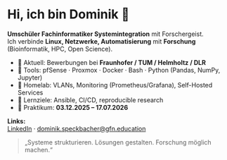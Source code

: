 # Hi, ich bin Dominik 👋

**Umschüler Fachinformatiker Systemintegration** mit Forschergeist.  
Ich verbinde **Linux, Netzwerke, Automatisierung** mit **Forschung** (Bioinformatik, HPC, Open Science).

- 🔭 Aktuell: Bewerbungen bei **Fraunhofer / TUM / Helmholtz / DLR**
- 🧪 Tools: pfSense · Proxmox · Docker · Bash · Python (Pandas, NumPy, Jupyter)
- 🧰 Homelab: VLANs, Monitoring (Prometheus/Grafana), Self-Hosted Services
- 🌱 Lernziele: Ansible, CI/CD, reproducible research
- 🤝 Praktikum: **03.12.2025 – 17.07.2026**

**Links:**  
[LinkedIn](https://www.linkedin.com/in/dominik-speckbacher) · dominik.speckbacher@gfn.education

> „Systeme strukturieren. Lösungen gestalten. Forschung möglich machen.“
